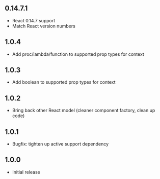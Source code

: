 ## 0.14.7.1
* React 0.14.7 support
* Match React version numbers

## 1.0.4
* Add proc/lambda/function to supported prop types for context

## 1.0.3
* Add boolean to supported prop types for context

## 1.0.2
* Bring back other React model (cleaner component factory, clean up code)

## 1.0.1
* Bugfix: tighten up active support dependency

## 1.0.0
*  Initial release

